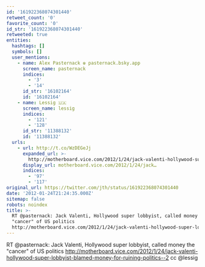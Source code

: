 ```yaml
---
id: '161922368074301440'
retweet_count: '0'
favorite_count: '0'
id_str: '161922368074301440'
retweeted: true
entities:
  hashtags: []
  symbols: []
  user_mentions:
    - name: Alex Pasternack ♼ pasternack.bsky.app
      screen_name: pasternack
      indices:
        - '3'
        - '14'
      id_str: '16102164'
      id: '16102164'
    - name: Lessig 🇺🇦
      screen_name: lessig
      indices:
        - '121'
        - '128'
      id_str: '11388132'
      id: '11388132'
  urls:
    - url: http://t.co/WzDEGeJj
      expanded_url: >-
        http://motherboard.vice.com/2012/1/24/jack-valenti-hollywood-super-lobbyist-blamed-money-for-ruining-politics--2
      display_url: motherboard.vice.com/2012/1/24/jack…
      indices:
        - '97'
        - '117'
original_url: https://twitter.com/jth/status/161922368074301440
date: '2012-01-24T21:24:35.000Z'
sitemap: false
robots: noindex
title: >-
  RT @pasternack: Jack Valenti, Hollywood super lobbyist, called money the
  "cancer" of US politics
  http://motherboard.vice.com/2012/1/24/jack-valenti-hollywood-super-lobbyist-blamed-money-for-ruining-politics--2…
---
```


RT @pasternack: Jack Valenti, Hollywood super lobbyist, called money the "cancer" of US politics http://motherboard.vice.com/2012/1/24/jack-valenti-hollywood-super-lobbyist-blamed-money-for-ruining-politics--2 cc @lessig